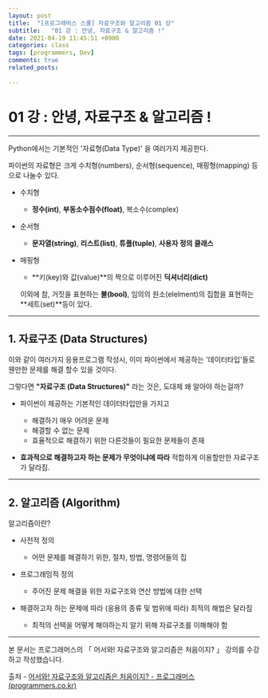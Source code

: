 ```yaml
---
layout: post
title:  "[프로그래머스 스쿨] 자료구조와 알고리즘 01 강"
subtitle:   "01 강 : 안녕, 자료구조 & 알고리즘 !"
date: 2021-04-19 11:45:51 +0900
categories: class
tags: [programmers, Dev]
comments: true
related_posts:
    
---
```


# 01 강 : 안녕, 자료구조 & 알고리즘 !
---

Python에서는 기본적인 '자료형(Data Type)' 을 여러가지 제공한다.

파이썬의 자료형은 크게 수치형(numbers), 순서형(sequence), 매핑형(mapping) 등으로 나눌수 있다.

- 수치형
    - **정수(int)**, **부동소수점수(float)**, 복소수(complex)


- 순서형
    - **문자열(string)**, **리스트(list)**, **튜플(tuple)**, **사용자 정의 클래스**


- 매핑형
    - **키(key)와 값(value)**의 짝으로 이루어진 **딕셔너리(dict)**


  이외에 참, 거짓을 표현하는 **불(bool)**,
  임의의 원소(elelment)의 집합을 표현하는 **세트(set)**등이 있다.

---

## 1. 자료구조 (Data Structures)
이와 같이 여러가지 응용프로그램 작성시, 이미 파이썬에서 제공하는
'데이터타입'들로 웬만한 문제를 해결 할수 있을 것이다.

그렇다면 **"자료구조 (Data Structures)"** 라는 것은, 도대체 왜 알아야 하는걸까?

- 파이썬이 제공하는 기본적인 데이터타입만을 가지고

  - 해결하기 매우 어려운 문제
  - 해결할 수 없는 문제
  - 효율적으로 해결하기 위한 다른것들이 필요한 문제들이 존재


- **효과적으로 해결하고자 하는 문제가 무엇이냐에 따라** 적합하게 이용할만한 자료구조가 달라짐.


---

## 2. 알고리즘 (Algorithm)

알고리즘이란?

- 사전적 정의
  - 어떤 문제를 해결하기 위한, 절차, 방법, 명령어들의 집


- 프로그래밍적 정의
  - 주어진 문제 해결을 위한 자료구조와 연산 방법에 대한 선택


- 해결하고자 하는 문제에 따라 (응용의 종류 및 범위에 따라) 최적의 해법은 달라짐
  - 최적의 선택을 어떻게 해야하는지 알기 위해 자료구조를 이해해야 함

---

본 문서는 프로그래머스의 「 어서와! 자료구조와 알고리즘은 처음이지? 」 강의를 수강하고 작성했습니다.


출처 - [어서와! 자료구조와 알고리즘은 처음이지? - 프로그래머스 (programmers.co.kr)](https://programmers.co.kr/learn/courses/57)
